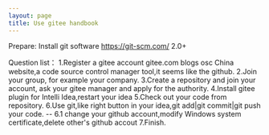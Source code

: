 ```yaml
---
layout: page
title: Use gitee handbook
---
```

Prepare:
Install git software https://git-scm.com/ 2.0+

Question list：
1.Register a gitee account gitee.com blogs osc China website,a code source control manager tool,it seems like the github.
2.Join your group, for example your company.
3.Create a repository and join your account, ask your gitee manager and apply for the authority.
4.Install gitee plugin for Intelli Idea,restart your idea
5.Check out your code from repository.
6.Use git,like right button in your idea,git add|git commit|git push your code.
   -- 6.1 change your github account,modify Windows system certificate,delete other's github accout
7.Finish.